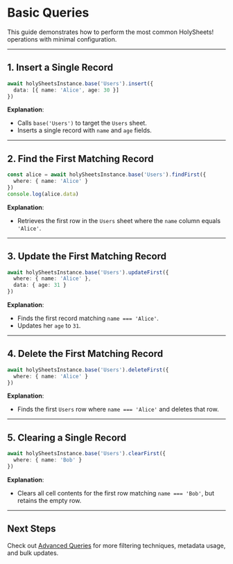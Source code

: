 # Basic Queries

This guide demonstrates how to perform the most common HolySheets! operations with minimal configuration.

---

## 1. Insert a Single Record

```typescript
await holySheetsInstance.base('Users').insert({
  data: [{ name: 'Alice', age: 30 }]
})
```

**Explanation**:

- Calls `base('Users')` to target the `Users` sheet.
- Inserts a single record with `name` and `age` fields.

---

## 2. Find the First Matching Record

```typescript
const alice = await holySheetsInstance.base('Users').findFirst({
  where: { name: 'Alice' }
})
console.log(alice.data)
```

**Explanation**:

- Retrieves the first row in the `Users` sheet where the `name` column equals `'Alice'`.

---

## 3. Update the First Matching Record

```typescript
await holySheetsInstance.base('Users').updateFirst({
  where: { name: 'Alice' },
  data: { age: 31 }
})
```

**Explanation**:

- Finds the first record matching `name === 'Alice'`.
- Updates her `age` to `31`.

---

## 4. Delete the First Matching Record

```typescript
await holySheetsInstance.base('Users').deleteFirst({
  where: { name: 'Alice' }
})
```

**Explanation**:

- Finds the first `Users` row where `name === 'Alice'` and deletes that row.

---

## 5. Clearing a Single Record

```typescript
await holySheetsInstance.base('Users').clearFirst({
  where: { name: 'Bob' }
})
```

**Explanation**:

- Clears all cell contents for the first row matching `name === 'Bob'`, but retains the empty row.

---

## Next Steps

Check out [Advanced Queries](./advanced-queries.md) for more filtering techniques, metadata usage, and bulk updates.
